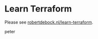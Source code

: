 # Learn Terraform

Please see [robertdebock.nl/learn-terraform](https://robertdebock/learn-terraform).

peter
